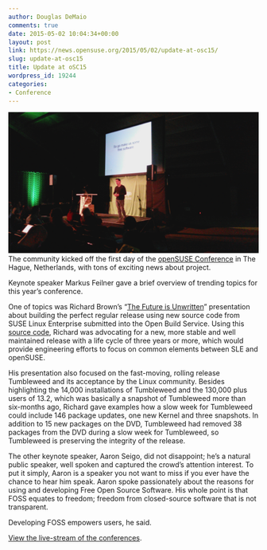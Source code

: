 ```yaml
---
author: Douglas DeMaio
comments: true
date: 2015-05-02 10:04:34+00:00
layout: post
link: https://news.opensuse.org/2015/05/02/update-at-osc15/
slug: update-at-osc15
title: Update at oSC15
wordpress_id: 19244
categories:
- Conference
---
```


[![20150501_133621](/wp-content/uploads/2015/05/20150501_133621.jpg)](/wp-content/uploads/2015/05/20150501_133621.jpg)The community kicked off the first day of the [openSUSE Conference](https://events.opensuse.org/conference/osc15/schedule) in The Hague, Netherlands, with tons of exciting news about project.

Keynote speaker Markus Feilner gave a brief overview of trending topics for this year’s conference.

One of topics was Richard Brown’s “[The Future is Unwritten](http://bit.ly/1EBSoYC)” presentation about building the perfect regular release using new source code from SUSE Linux Enterprise submitted into the Open Build Service. Using this [source code](http://lists.opensuse.org/opensuse-project/2015-05/), Richard was advocating for a new, more stable and well maintained release with a life cycle of three years or more, which would provide engineering efforts to focus on common elements between SLE and openSUSE.

<!-- more -->His presentation also focused on the fast-moving, rolling release Tumbleweed and its acceptance by the Linux community. Besides highlighting the 14,000 installations of Tumbleweed and the 130,000 plus users of 13.2, which was basically a snapshot of Tumbleweed more than six-months ago, Richard gave examples how a slow week for Tumbleweed could include 146 package updates, one new Kernel and three snapshots. In addition to 15 new packages on the DVD, Tumbleweed had removed 38 packages from the DVD during a slow week for Tumbleweed, so Tumbleweed is preserving the integrity of the release.

The other keynote speaker, Aaron Seigo, did not disappoint; he’s a natural public speaker, well spoken and captured the crowd’s attention interest. To put it simply, Aaron is a speaker you not want to miss if you ever have the chance to hear him speak. Aaron spoke passionately about the reasons for using and developing Free Open Source Software. His whole point is that FOSS equates to freedom; freedom from closed-source software that is not transparent.

Developing FOSS empowers users, he said.

[View the live-stream of the conferences](http://bambuser.com/channel/opensusetv).
